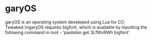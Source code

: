 # garyOS
garyOS is an operating system developed using Lua for CC: Tweaked.\ngaryOS requires bigfont, which is available by inputting the following command in root - 'pastebin get 3LfWxRWh bigfont'
